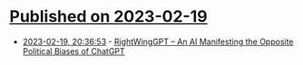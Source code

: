 # [Published on 2023-02-19](index.md)

* [2023-02-19, 20:36:53](https://news.ycombinator.com/item?id=34861590) - [RightWingGPT – An AI Manifesting the Opposite Political Biases of ChatGPT](https://davidrozado.substack.com/p/rightwinggpt)
